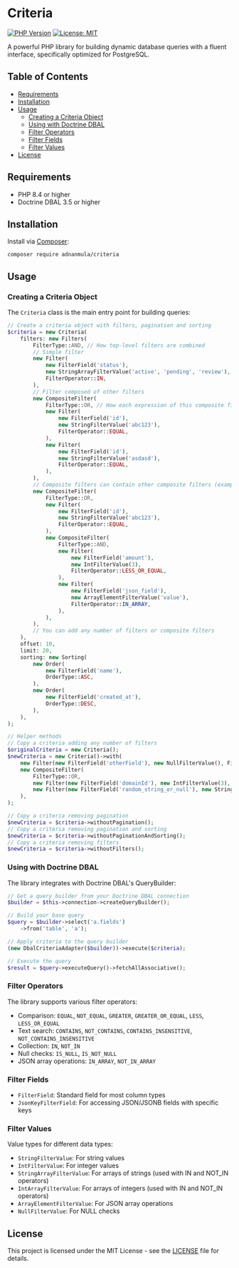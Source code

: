 # Criteria

[![PHP Version](https://img.shields.io/badge/PHP-%3E=8.4-777BB4.svg)](https://www.php.net/)
[![License: MIT](https://img.shields.io/badge/License-MIT-yellow.svg)](https://opensource.org/licenses/MIT)

A powerful PHP library for building dynamic database queries with a fluent interface, specifically optimized for PostgreSQL.

## Table of Contents

- [Requirements](#requirements)
- [Installation](#installation)
- [Usage](#usage)
    - [Creating a Criteria Object](#creating-a-criteria-object)
    - [Using with Doctrine DBAL](#using-with-doctrine-dbal)
    - [Filter Operators](#filter-operators)
    - [Filter Fields](#filter-fields)
    - [Filter Values](#filter-values)
- [License](#license)

## Requirements

- PHP 8.4 or higher
- Doctrine DBAL 3.5 or higher

## Installation

Install via [Composer](https://getcomposer.org/):

```shell
composer require adnanmula/criteria
```

## Usage

### Creating a Criteria Object

The `Criteria` class is the main entry point for building queries:

```php
// Create a criteria object with filters, pagination and sorting
$criteria = new Criteria(
    filters: new Filters(
        FilterType::AND, // How top-level filters are combined
        // Simple filter
        new Filter(
            new FilterField('status'),
            new StringArrayFilterValue('active', 'pending', 'review'),
            FilterOperator::IN,
        ),
        // Filter composed of other filters
        new CompositeFilter(
            FilterType::OR, // How each expression of this composite filter is combined
            new Filter(
                new FilterField('id'),
                new StringFilterValue('abc123'),
                FilterOperator::EQUAL,
            ),
            new Filter(
                new FilterField('id'),
                new StringFilterValue('asdasd'),
                FilterOperator::EQUAL,
            ),
        ),
        // Composite filters can contain other composite filters (example: (id = 'abc123') OR (amount <= 3 AND json_field @> '["value"]')
        new CompositeFilter(
            FilterType::OR,
            new Filter(
                new FilterField('id'),
                new StringFilterValue('abc123'),
                FilterOperator::EQUAL,
            ),
            new CompositeFilter(
                FilterType::AND,
                new Filter(
                    new FilterField('amount'),
                    new IntFilterValue(3),
                    FilterOperator::LESS_OR_EQUAL,
                ),
                new Filter(
                    new FilterField('json_field'),
                    new ArrayElementFilterValue('value'),
                    FilterOperator::IN_ARRAY,
                ),
            ),
        ),
        // You can add any number of filters or composite filters
    ),
    offset: 10,
    limit: 20,
    sorting: new Sorting(
        new Order(
            new FilterField('name'),
            OrderType::ASC,
        ),
        new Order(
            new FilterField('created_at'),
            OrderType::DESC,
        ),
    ),
);

// Helper methods
// Copy a criteria adding any number of filters
$originalCriteria = new Criteria();
$newCriteria = new Criteria()->with(
    new Filter(new FilterField('otherField'), new NullFilterValue(), FilterOperator::IS_NULL),
    new CompositeFilter(
        FilterType::OR,
        new Filter(new FilterField('domainId'), new IntFilterValue(3), FilterOperator::EQUAL),
        new Filter(new FilterField('random_string_or_null'), new StringFilterValue('imnotrandom'), FilterOperator::EQUAL),
    ),
);

// Copy a criteria removing pagination
$newCriteria = $criteria->withoutPagination();
// Copy a criteria removing pagination and sorting
$newCriteria = $criteria->withoutPaginationAndSorting();
// Copy a criteria removing filters
$newCriteria = $criteria->withoutFilters();
```

### Using with Doctrine DBAL

The library integrates with Doctrine DBAL's QueryBuilder:

```php
// Get a query builder from your Doctrine DBAL connection
$builder = $this->connection->createQueryBuilder();

// Build your base query
$query = $builder->select('a.fields')
    ->from('table', 'a');

// Apply criteria to the query builder
(new DbalCriteriaAdapter($builder))->execute($criteria);

// Execute the query
$result = $query->executeQuery()->fetchAllAssociative();
```

### Filter Operators

The library supports various filter operators:

- Comparison: `EQUAL`, `NOT_EQUAL`, `GREATER`, `GREATER_OR_EQUAL`, `LESS`, `LESS_OR_EQUAL`
- Text search: `CONTAINS`, `NOT_CONTAINS`, `CONTAINS_INSENSITIVE`, `NOT_CONTAINS_INSENSITIVE`
- Collection: `IN`, `NOT_IN`
- Null checks: `IS_NULL`, `IS_NOT_NULL`
- JSON array operations: `IN_ARRAY`, `NOT_IN_ARRAY`

### Filter Fields

- `FilterField`: Standard field for most column types
- `JsonKeyFilterField`: For accessing JSON/JSONB fields with specific keys

### Filter Values

Value types for different data types:

- `StringFilterValue`: For string values
- `IntFilterValue`: For integer values
- `StringArrayFilterValue`: For arrays of strings (used with IN and NOT_IN operators)
- `IntArrayFilterValue`: For arrays of integers (used with IN and NOT_IN operators)
- `ArrayElementFilterValue`: For JSON array operations
- `NullFilterValue`: For NULL checks

## License

This project is licensed under the MIT License - see the [LICENSE](LICENSE) file for details.
